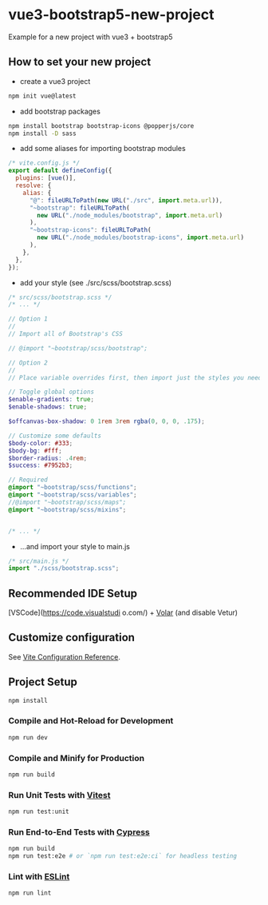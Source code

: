 # vue3-bootstrap5-new-project

Example for a new project with vue3 + bootstrap5

## How to set your new project

- create a vue3 project 

```sh
npm init vue@latest
```

- add bootstrap packages

```sh
npm install bootstrap bootstrap-icons @popperjs/core
npm install -D sass
```

- add some aliases for importing bootstrap modules

```js
/* vite.config.js */
export default defineConfig({
  plugins: [vue()],
  resolve: {
    alias: {
      "@": fileURLToPath(new URL("./src", import.meta.url)),
      "~bootstrap": fileURLToPath(
        new URL("./node_modules/bootstrap", import.meta.url)
      ),
      "~bootstrap-icons": fileURLToPath(
        new URL("./node_modules/bootstrap-icons", import.meta.url)
      ),
    },
  },
});
```

- add your style (see ./src/scss/bootstrap.scss)

```scss
/* src/scss/bootstrap.scss */
/* ... */

// Option 1
//
// Import all of Bootstrap's CSS

// @import "~bootstrap/scss/bootstrap";

// Option 2
//
// Place variable overrides first, then import just the styles you need. Note that some stylesheets are required no matter what.

// Toggle global options
$enable-gradients: true;
$enable-shadows: true;

$offcanvas-box-shadow: 0 1rem 3rem rgba(0, 0, 0, .175);

// Customize some defaults
$body-color: #333;
$body-bg: #fff;
$border-radius: .4rem;
$success: #7952b3;

// Required
@import "~bootstrap/scss/functions";
@import "~bootstrap/scss/variables";
//@import "~bootstrap/scss/maps";
@import "~bootstrap/scss/mixins";


/* ... */
```

- ...and import your style to main.js

```js
/* src/main.js */
import "./scss/bootstrap.scss";
```

## Recommended IDE Setup

[VSCode](https://code.visualstudi
o.com/) + [Volar](https://marketplace.visualstudio.com/items?itemName=Vue.volar) (and disable Vetur)

## Customize configuration

See [Vite Configuration Reference](https://vitejs.dev/config/).

## Project Setup

```sh
npm install
```

### Compile and Hot-Reload for Development

```sh
npm run dev
```

### Compile and Minify for Production

```sh
npm run build
```

### Run Unit Tests with [Vitest](https://vitest.dev/)

```sh
npm run test:unit
```

### Run End-to-End Tests with [Cypress](https://www.cypress.io/)

```sh
npm run build
npm run test:e2e # or `npm run test:e2e:ci` for headless testing
```

### Lint with [ESLint](https://eslint.org/)

```sh
npm run lint
```
